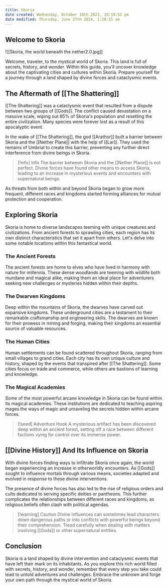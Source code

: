 ```yaml
---
title: Skoria
date created: Wednesday, October 18th 2023, 10:19:51 pm
date modified: Thursday, June 27th 2024, 1:20:15 am
---
```

## Welcome to Skoria

![[Skoria, the world beneath the nether2.0.jpg]]

Welcome, traveler, to the mystical world of Skoria. This land is full of secrets, history, and wonder. Within this guide, you'll uncover knowledge about the captivating cities and cultures within Skoria. Prepare yourself for a journey through a land shaped by divine forces and cataclysmic events.

## The Aftermath of [[The Shattering]]

[[The Shattering]] was a cataclysmic event that resulted from a dispute between two groups of [[Gods]]. The conflict caused devastation on a massive scale, wiping out 85% of Skoria's population and resetting the entire civilization. Many species were forever lost as a result of this apocalyptic event.

In the wake of [[The Shattering]], the god [[Arathor]] built a barrier between Skoria and the [[Nether Plane]] with the help of [[Lar]]. They used the remains of Umbrial to create this barrier, preventing any further direct interference from divine beings in Skoria.

> [!info] Info
> The barrier between Skoria and the [[Nether Plane]] is not perfect. Divine forces have found other means to access Skoria, leading to an increase in mysterious events and encounters with supernatural beings.

As threats from both within and beyond Skoria began to grow more frequent, different races and kingdoms started forming alliances for mutual protection and cooperation.

## Exploring Skoria

Skoria is home to diverse landscapes teeming with unique creatures and civilizations. From ancient forests to sprawling cities, each region has its own distinct characteristics that set it apart from others. Let's delve into some notable locations within this fantastical world.

### The Ancient Forests

The ancient forests are home to elves who have lived in harmony with nature for millennia. These dense woodlands are teeming with wildlife both mundane and magical alike, making them an ideal place for adventurers seeking new challenges or mysteries hidden within their depths.

### The Dwarven Kingdoms

Deep within the mountains of Skoria, the dwarves have carved out expansive kingdoms. These underground cities are a testament to their remarkable craftsmanship and engineering skills. The dwarves are known for their prowess in mining and forging, making their kingdoms an essential source of valuable resources.

### The Human Cities

Human settlements can be found scattered throughout Skoria, ranging from small villages to grand cities. Each city has its own unique culture and history, shaped by the events that transpired after [[The Shattering]]. Some cities focus on trade and commerce, while others are bastions of learning and knowledge.

### The Magical Academies

Some of the most powerful arcane knowledge in Skoria can be found within its magical academies. These institutions are dedicated to teaching aspiring mages the ways of magic and unraveling the secrets hidden within arcane forces.

> [!seed] Adventure Hook
> A mysterious artifact has been discovered deep within an ancient forest, setting off a race between different factions vying for control over its immense power.

## [[Divine History]] And Its Influence on Skoria

With divine forces finding ways to infiltrate Skoria once again, the world began experiencing an increase in otherworldly encounters. As [[Gods]] sought to influence mortals through various means, societies adapted and evolved in response to these divine interventions.

The presence of divine forces has also led to the rise of religious orders and cults dedicated to serving specific deities or pantheons. This further complicates the relationships between different races and kingdoms, as religious beliefs often clash with political agendas.

> [!warning] Caution
> Divine influences can sometimes lead characters down dangerous paths or into conflicts with powerful beings beyond their comprehension. Tread carefully when dealing with matters involving [[Gods]] or other supernatural entities.

## Conclusion

Skoria is a land shaped by divine intervention and cataclysmic events that have left their mark on its inhabitants. As you explore this rich world filled with secrets, history, and wonder, remember that every step you take could lead to untold adventures and challenges. Embrace the unknown and forge your own path through the mystical world of Skoria.
